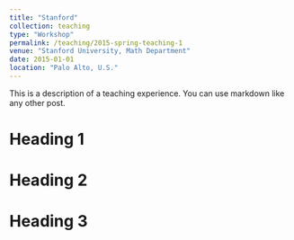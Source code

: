 ```yaml
---
title: "Stanford"
collection: teaching
type: "Workshop"
permalink: /teaching/2015-spring-teaching-1
venue: "Stanford University, Math Department"
date: 2015-01-01
location: "Palo Alto, U.S."
---
```


This is a description of a teaching experience. You can use markdown like any other post.

Heading 1
======

Heading 2
======

Heading 3
======
